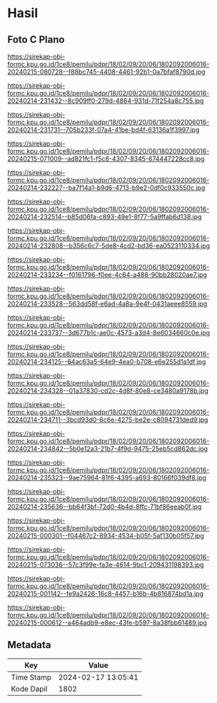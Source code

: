 # Hasil

## Foto C Plano

https://sirekap-obj-formc.kpu.go.id/1ce8/pemilu/pdpr/18/02/09/20/06/1802092006016-20240215-080728--f88bc745-4408-4461-92b1-0a7bfaf8790d.jpg

https://sirekap-obj-formc.kpu.go.id/1ce8/pemilu/pdpr/18/02/09/20/06/1802092006016-20240214-231432--8c909ff0-279d-4864-931d-71f254a8c755.jpg

https://sirekap-obj-formc.kpu.go.id/1ce8/pemilu/pdpr/18/02/09/20/06/1802092006016-20240214-231731--705b233f-07a4-41be-bd4f-63136a1f3997.jpg

https://sirekap-obj-formc.kpu.go.id/1ce8/pemilu/pdpr/18/02/09/20/06/1802092006016-20240215-071009--ad821fc1-f5c6-4307-8345-674447228cc8.jpg

https://sirekap-obj-formc.kpu.go.id/1ce8/pemilu/pdpr/18/02/09/20/06/1802092006016-20240214-232227--ba7f14a1-b9d6-4713-b9e2-0df0c933550c.jpg

https://sirekap-obj-formc.kpu.go.id/1ce8/pemilu/pdpr/18/02/09/20/06/1802092006016-20240214-232514--b85d06fa-c893-49e1-8f77-5a9ffab6d138.jpg

https://sirekap-obj-formc.kpu.go.id/1ce8/pemilu/pdpr/18/02/09/20/06/1802092006016-20240214-232808--b356c6c7-5de8-4cd2-bd36-ea0523110334.jpg

https://sirekap-obj-formc.kpu.go.id/1ce8/pemilu/pdpr/18/02/09/20/06/1802092006016-20240214-233234--f0161796-f0ee-4c64-a486-90bb28020ae7.jpg

https://sirekap-obj-formc.kpu.go.id/1ce8/pemilu/pdpr/18/02/09/20/06/1802092006016-20240214-233528--563dd58f-e6ad-4a8a-9e4f-0431aeee8559.jpg

https://sirekap-obj-formc.kpu.go.id/1ce8/pemilu/pdpr/18/02/09/20/06/1802092006016-20240214-233737--3d677b1c-ae0c-4573-a3d4-8e6034660c0e.jpg

https://sirekap-obj-formc.kpu.go.id/1ce8/pemilu/pdpr/18/02/09/20/06/1802092006016-20240214-234125--64ac63a5-64e9-4ea0-b708-e6e255d1a1df.jpg

https://sirekap-obj-formc.kpu.go.id/1ce8/pemilu/pdpr/18/02/09/20/06/1802092006016-20240214-234328--01a37830-cd2c-4d8f-80e8-ce3480a9178b.jpg

https://sirekap-obj-formc.kpu.go.id/1ce8/pemilu/pdpr/18/02/09/20/06/1802092006016-20240214-234711--3bcd93d0-6c6e-4275-be2e-c8094731ded9.jpg

https://sirekap-obj-formc.kpu.go.id/1ce8/pemilu/pdpr/18/02/09/20/06/1802092006016-20240214-234842--5b0e12a3-21b7-4f9d-9475-25eb5cd862dc.jpg

https://sirekap-obj-formc.kpu.go.id/1ce8/pemilu/pdpr/18/02/09/20/06/1802092006016-20240214-235323--9ae75964-81f6-4395-a693-80166f039df8.jpg

https://sirekap-obj-formc.kpu.go.id/1ce8/pemilu/pdpr/18/02/09/20/06/1802092006016-20240214-235636--bb64f3bf-72d0-4b4d-8ffc-71bf86eeab0f.jpg

https://sirekap-obj-formc.kpu.go.id/1ce8/pemilu/pdpr/18/02/09/20/06/1802092006016-20240215-000301--f04467c2-8934-4534-b05f-5af130b05f57.jpg

https://sirekap-obj-formc.kpu.go.id/1ce8/pemilu/pdpr/18/02/09/20/06/1802092006016-20240215-073036--57c3f99e-fa3e-4614-9bc1-209431198393.jpg

https://sirekap-obj-formc.kpu.go.id/1ce8/pemilu/pdpr/18/02/09/20/06/1802092006016-20240215-001142--fe9a2426-16c8-4457-b16b-4b816874bd1a.jpg

https://sirekap-obj-formc.kpu.go.id/1ce8/pemilu/pdpr/18/02/09/20/06/1802092006016-20240215-000612--a464adb9-e8ec-43fe-b597-8a38fbb61489.jpg


## Metadata

| Key        | Value               |
| ---------- | ------------------- |
| Time Stamp | 2024-02-17 13:05:41 |
| Kode Dapil | 1802                |




